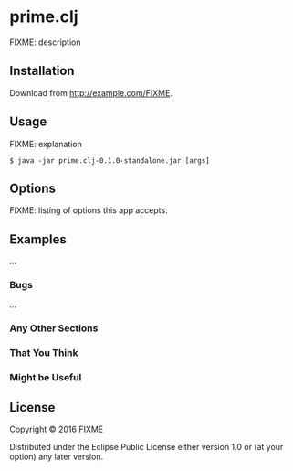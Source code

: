 # prime.clj

FIXME: description

## Installation

Download from http://example.com/FIXME.

## Usage

FIXME: explanation

    $ java -jar prime.clj-0.1.0-standalone.jar [args]

## Options

FIXME: listing of options this app accepts.

## Examples

...

### Bugs

...

### Any Other Sections
### That You Think
### Might be Useful

## License

Copyright © 2016 FIXME

Distributed under the Eclipse Public License either version 1.0 or (at
your option) any later version.
